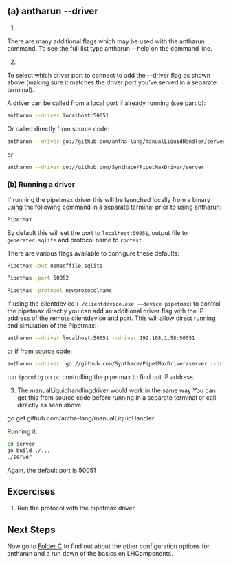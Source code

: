 ## (a) antharun --driver

1. 
There are many additional flags which may be used with the antharun command. 
To see the full list type antharun --help on the command line.

2. 
To select which driver port to connect to add the --driver flag as shown above (making sure it matches the driver port you’ve served in a separate terminal). 

A driver can be called from a local port if already running (see part b):

```bash
antharun --driver localhost:50051
```

Or called directly from source code:

```bash
antharun --driver go://github.com/antha-lang/manualLiquidHandler/server
```

or

```bash
antharun --driver go://github.com/Synthace/PipetMaxDriver/server
```

### (b) Running a driver 
If running the pipetmax driver this will be launched locally from a binary using the following command in a separate terminal prior to using antharun:

```bash
PipetMax
```

By default this will set the port to ```localhost:50051```, output file to ```generated.sqlite``` and protocol name to ```rpctest```

There are various flags available to configure these defaults:



```bash
PipetMax -out nameoffile.sqlite
```

```bash
PipetMax -port 50052
```

```bash
PipetMax -protocol newprotocolname
```

If using the clientdevice (```./clientdevice.exe -—device pipetmax```) to control the pipetmax directly you can add an additional driver flag with the IP address of the remote clientdevice and port.
This will allow direct running and simulation of the Pipetmax:

```bash
antharun --driver localhost:50051 --driver 192.168.1.58:50051
```


or if from source code:



```bash
antharun --driver  go://github.com/Synthace/PipetMaxDriver/server --driver 192.168.1.58:50051
```



run ```ipconfig``` on pc controlling the pipetmax to find out IP address.



3. The manualLiquidhandlingdriver would work in the same way
You can get this from source code before running in a separate terminal or call directly as seen above

go get github.com/antha-lang/manualLiquidHandler

Running it:

```bash
cd server
go build ./...
./server
```



Again, the default port is 50051

## Excercises

1. Run the protocol with the pipetmax driver

## Next Steps

Now go to [Folder C](../C_differentcomponents/readme_flags.md) to find out about the other configuration options for antharun and a run down of the basics on LHComponents.
